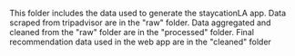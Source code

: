 This folder includes the data used to generate the staycationLA app. Data scraped from tripadvisor are in the "raw" folder. Data aggregated and cleaned from the "raw" folder are in the "processed" folder. Final recommendation data used in the web app are in the "cleaned" folder


